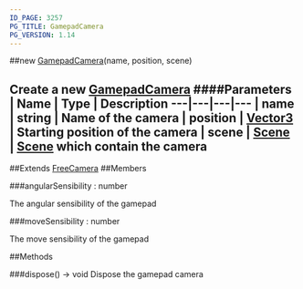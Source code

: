 ```yaml
---
ID_PAGE: 3257
PG_TITLE: GamepadCamera
PG_VERSION: 1.14
---
```

##new [GamepadCamera](page.php?p=3257)(name, position, scene)

Create a new [GamepadCamera](page.php?p=3257)
####Parameters
 | Name | Type | Description
---|---|---|---
 | name | string | Name of the camera
 | position | [Vector3](page.php?p=3327) | Starting position of the camera
 | scene | [Scene](page.php?p=3274) | [Scene](page.php?p=3274) which contain the camera
---

##Extends [FreeCamera](page.php?p=3254)
##Members

###angularSensibility : number


The angular sensibility of the gamepad

###moveSensibility : number


The move sensibility of the gamepad



##Methods

###dispose() &rarr; void
Dispose the gamepad camera

